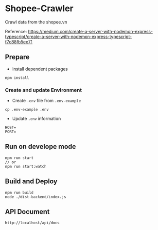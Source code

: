 # Shopee-Crawler
Crawl data from the shopee.vn


Reference: https://medium.com/create-a-server-with-nodemon-express-typescript/create-a-server-with-nodemon-express-typescript-f7c88fb5ee71

## Prepare

- Install dependent packages
```
npm install
```

### Create and update Environment

- Create `.env` file from `.env-example`
```
cp .env-example .env
```

- Update `.env` information
```
HOST=
PORT=
```

## Run on develope mode

```
npm run start
// or
npm run start:watch
```

## Build and Deploy

```
npm run build
node ./dist-backend/index.js
```

## API Document
```
http://localhost/api/docs
```